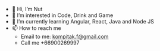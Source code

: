 - 👋 Hi, I’m Nut
- 👀 I’m interested in Code, Drink and Game
- 🌱 I’m currently learning Angular, React, Java and Node JS
- 📫 How to reach me
  - Email to me: kompitak.f@gmail.com
  - Call me +66900269997

